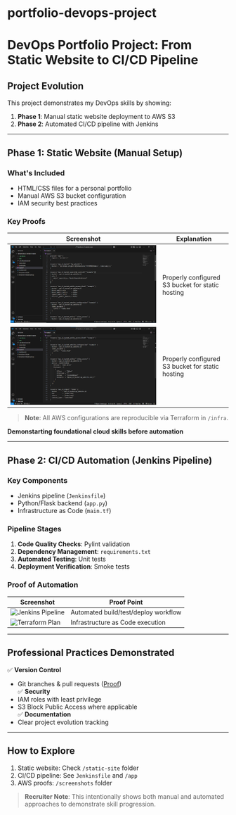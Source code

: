 # portfolio-devops-project
# DevOps Portfolio Project: From Static Website to CI/CD Pipeline

## Project Evolution
This project demonstrates my DevOps skills by showing:
1. **Phase 1**: Manual static website deployment to AWS S3
2. **Phase 2**: Automated CI/CD pipeline with Jenkins

---

## Phase 1: Static Website (Manual Setup)
### What's Included
- HTML/CSS files for a personal portfolio
- Manual AWS S3 bucket configuration
- IAM security best practices

### Key Proofs
| Screenshot | Explanation |
|------------|-------------|
| ![S3 Bucket Config](1-terraform-code.png) | Properly configured S3 bucket for static hosting |
| ![S3 Bucket Config](2-terraform-code.png) | Properly configured S3 bucket for static hosting |
> **Note**: All AWS configurations are reproducible via Terraform in `/infra`.


**Demonstarting foundational cloud skills before automation**

---

## Phase 2: CI/CD Automation (Jenkins Pipeline)
### Key Components
- Jenkins pipeline (`Jenkinsfile`)
- Python/Flask backend (`app.py`)
- Infrastructure as Code (`main.tf`)

### Pipeline Stages
1. **Code Quality Checks**: Pylint validation
2. **Dependency Management**: `requirements.txt`
3. **Automated Testing**: Unit tests
4. **Deployment Verification**: Smoke tests

### Proof of Automation
| Screenshot | Proof Point |
|------------|-------------|
| ![Jenkins Pipeline](/screenshots/jenkins-pipeline.png) | Automated build/test/deploy workflow |
| ![Terraform Plan](/screenshots/terraform-apply.png) | Infrastructure as Code execution |

---

## Professional Practices Demonstrated
✅ **Version Control**  
- Git branches & pull requests ([Proof](/screenshots/git-workflow.png))  
✅ **Security**  
- IAM roles with least privilege  
- S3 Block Public Access where applicable  
✅ **Documentation**  
- Clear project evolution tracking  

---

## How to Explore
1. Static website: Check `/static-site` folder
2. CI/CD pipeline: See `Jenkinsfile` and `/app`
3. AWS proofs: `/screenshots` folder

> **Recruiter Note**: This intentionally shows both manual and automated approaches to demonstrate skill progression.
